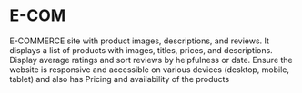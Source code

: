 # E-COM

E-COMMERCE site with product images, descriptions, and reviews. It displays a list of products with images, titles, prices, and descriptions. Display average ratings and sort reviews by helpfulness or date.
Ensure the website is responsive and accessible on various devices (desktop, mobile, tablet) and also has Pricing and availability of the products
